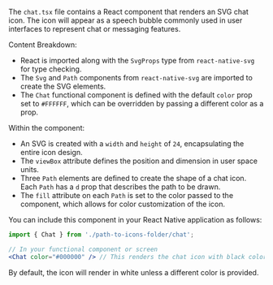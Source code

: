 The `chat.tsx` file contains a React component that renders an SVG chat icon. The icon will appear as a speech bubble commonly used in user interfaces to represent chat or messaging features.

Content Breakdown:
- React is imported along with the `SvgProps` type from `react-native-svg` for type checking.
- The `Svg` and `Path` components from `react-native-svg` are imported to create the SVG elements.
- The `Chat` functional component is defined with the default `color` prop set to `#FFFFFF`, which can be overridden by passing a different color as a prop.

Within the component:
- An SVG is created with a `width` and `height` of `24`, encapsulating the entire icon design.
- The `viewBox` attribute defines the position and dimension in user space units.
- Three `Path` elements are defined to create the shape of a chat icon. Each `Path` has a `d` prop that describes the path to be drawn.
- The `fill` attribute on each `Path` is set to the color passed to the component, which allows for color customization of the icon.

You can include this component in your React Native application as follows:

```jsx
import { Chat } from './path-to-icons-folder/chat';

// In your functional component or screen
<Chat color="#000000" /> // This renders the chat icon with black color
```

By default, the icon will render in white unless a different color is provided.
